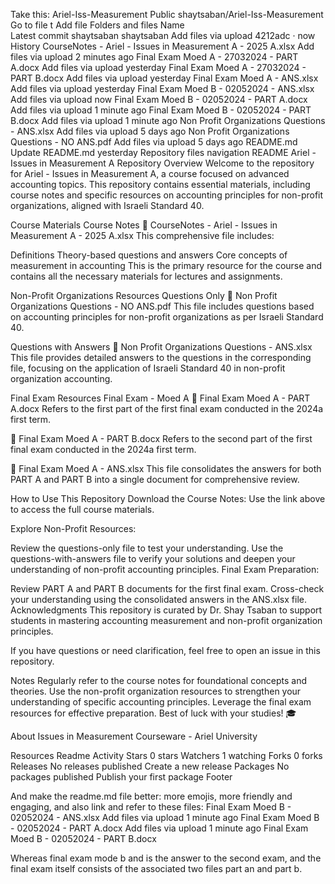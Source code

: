 Take this: Ariel-Iss-Measurement
Public
shaytsaban/Ariel-Iss-Measurement
Go to file
t
Add file
Folders and files
Name		
Latest commit
shaytsaban
shaytsaban
Add files via upload
4212adc
 · 
now
History
CourseNotes - Ariel - Issues in Measurement A - 2025 A.xlsx
Add files via upload
2 minutes ago
Final Exam Moed A - 27032024 - PART A.docx
Add files via upload
yesterday
Final Exam Moed A - 27032024 - PART B.docx
Add files via upload
yesterday
Final Exam Moed A - ANS.xlsx
Add files via upload
yesterday
Final Exam Moed B - 02052024 - ANS.xlsx
Add files via upload
now
Final Exam Moed B - 02052024 - PART A.docx
Add files via upload
1 minute ago
Final Exam Moed B - 02052024 - PART B.docx
Add files via upload
1 minute ago
Non Profit Organizations Questions - ANS.xlsx
Add files via upload
5 days ago
Non Profit Organizations Questions - NO ANS.pdf
Add files via upload
5 days ago
README.md
Update README.md
yesterday
Repository files navigation
README
Ariel - Issues in Measurement A
Repository Overview
Welcome to the repository for Ariel - Issues in Measurement A, a course focused on advanced accounting topics. This repository contains essential materials, including course notes and specific resources on accounting principles for non-profit organizations, aligned with Israeli Standard 40.

Course Materials
Course Notes
📄 CourseNotes - Ariel - Issues in Measurement A - 2025 A.xlsx
This comprehensive file includes:

Definitions
Theory-based questions and answers
Core concepts of measurement in accounting
This is the primary resource for the course and contains all the necessary materials for lectures and assignments.

Non-Profit Organizations Resources
Questions Only
📄 Non Profit Organizations Questions - NO ANS.pdf
This file includes questions based on accounting principles for non-profit organizations as per Israeli Standard 40.

Questions with Answers
📄 Non Profit Organizations Questions - ANS.xlsx
This file provides detailed answers to the questions in the corresponding file, focusing on the application of Israeli Standard 40 in non-profit organization accounting.

Final Exam Resources
Final Exam - Moed A
📄 Final Exam Moed A - PART A.docx
Refers to the first part of the first final exam conducted in the 2024a first term.

📄 Final Exam Moed A - PART B.docx
Refers to the second part of the first final exam conducted in the 2024a first term.

📄 Final Exam Moed A - ANS.xlsx
This file consolidates the answers for both PART A and PART B into a single document for comprehensive review.

How to Use This Repository
Download the Course Notes:
Use the link above to access the full course materials.

Explore Non-Profit Resources:

Review the questions-only file to test your understanding.
Use the questions-with-answers file to verify your solutions and deepen your understanding of non-profit accounting principles.
Final Exam Preparation:

Review PART A and PART B documents for the first final exam.
Cross-check your understanding using the consolidated answers in the ANS.xlsx file.
Acknowledgments
This repository is curated by Dr. Shay Tsaban to support students in mastering accounting measurement and non-profit organization principles.

If you have questions or need clarification, feel free to open an issue in this repository.

Notes
Regularly refer to the course notes for foundational concepts and theories.
Use the non-profit organization resources to strengthen your understanding of specific accounting principles.
Leverage the final exam resources for effective preparation.
Best of luck with your studies! 🎓

About
Issues in Measurement Courseware - Ariel University

Resources
 Readme
 Activity
Stars
 0 stars
Watchers
 1 watching
Forks
 0 forks
Releases
No releases published
Create a new release
Packages
No packages published
Publish your first package
Footer

And make the readme.md file better: more emojis, more friendly and engaging, and also link and refer to these files: Final Exam Moed B - 02052024 - ANS.xlsx
Add files via upload
1 minute ago
Final Exam Moed B - 02052024 - PART A.docx
Add files via upload
1 minute ago
Final Exam Moed B - 02052024 - PART B.docx

Whereas final exam mode b and is the answer to the second exam, and the final exam itself consists of the associated two files part an and part b. 
